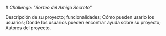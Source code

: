<em># Challenge: "Sorteo del Amigo Secreto" </em>

Descripción de su proyecto;
funcionalidades;
Cómo pueden usarlo los usuarios;
Donde los usuarios pueden encontrar ayuda sobre su proyecto;
Autores del proyecto.
